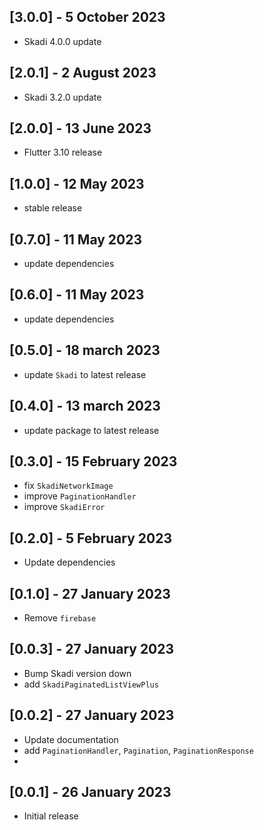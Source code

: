 ## [3.0.0] - 5 October 2023
- Skadi 4.0.0 update

## [2.0.1] - 2 August 2023
- Skadi 3.2.0 update

## [2.0.0] - 13 June 2023
- Flutter 3.10 release

## [1.0.0] - 12 May 2023
- stable release

## [0.7.0] - 11 May 2023
- update dependencies

## [0.6.0] - 11 May 2023
- update dependencies
## [0.5.0] - 18 march 2023
- update `Skadi` to latest release

## [0.4.0] - 13 march 2023
- update package to latest release

## [0.3.0] - 15 February 2023
- fix `SkadiNetworkImage`
- improve `PaginationHandler`
- improve `SkadiError`

## [0.2.0] - 5 February 2023
- Update dependencies

## [0.1.0] - 27 January 2023
- Remove `firebase`

## [0.0.3] - 27 January 2023
- Bump Skadi version down
- add `SkadiPaginatedListViewPlus`

## [0.0.2] - 27 January 2023
- Update documentation
- add `PaginationHandler`, `Pagination`, `PaginationResponse`
- 
## [0.0.1] - 26 January 2023
- Initial release
